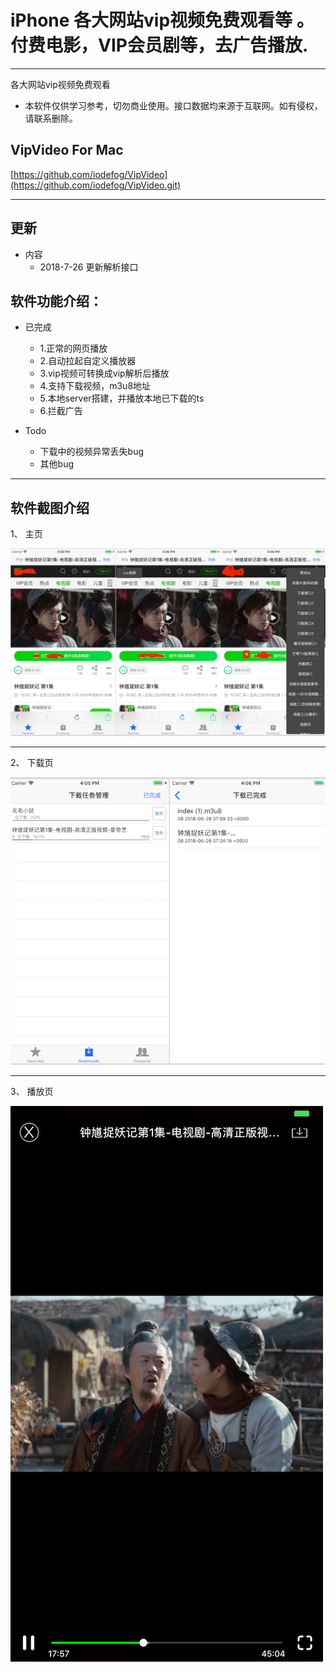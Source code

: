 # iPhone 各大网站vip视频免费观看等 。付费电影，VIP会员剧等，去广告播放.

---

各大网站vip视频免费观看

* 本软件仅供学习参考，切勿商业使用。接口数据均来源于互联网。如有侵权，请联系删除。

## VipVideo For Mac 

[https://github.com/iodefog/VipVideo](https://github.com/iodefog/VipVideo.git)

---

## 更新
* 内容
	* 2018-7-26 更新解析接口

## 软件功能介绍：

* 已完成
	* 1.正常的网页播放
	* 2.自动拉起自定义播放器
	* 3.vip视频可转换成vip解析后播放
	* 4.支持下载视频，m3u8地址
	* 5.本地server搭建，并播放本地已下载的ts
	* 6.拦截广告

* Todo
	* 下载中的视频异常丢失bug
	* 其他bug

---

## 软件截图介绍

1、 主页

![](./images/QQ20180709-162310.png)

---

2、 下载页

![](./images/QQ20180709-162332.png)

---

3、 播放页

![](./images/player.png)

